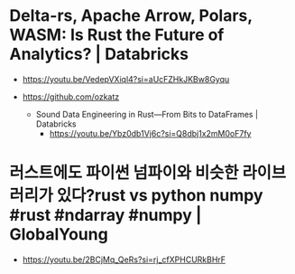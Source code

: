 # Delta-rs, Apache Arrow, Polars, WASM: Is Rust the Future of Analytics? | Databricks
- https://youtu.be/VedepVXiql4?si=aUcFZHkJKBw8Gyqu

- https://github.com/ozkatz

  - Sound Data Engineering in Rust—From Bits to DataFrames | Databricks
    - https://youtu.be/Ybz0db1Vj6c?si=Q8dbj1x2mM0oF7fy

# 러스트에도 파이썬 넘파이와 비슷한 라이브러리가 있다?rust vs python numpy #rust #ndarray #numpy | GlobalYoung
- https://youtu.be/2BCjMq_QeRs?si=rj_cfXPHCURkBHrF
